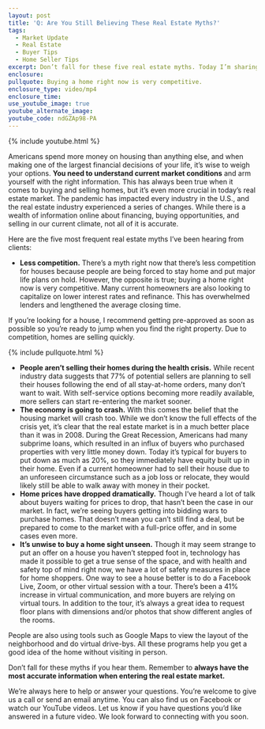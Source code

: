 ```yaml
---
layout: post
title: 'Q: Are You Still Believing These Real Estate Myths?'
tags:
  - Market Update
  - Real Estate
  - Buyer Tips
  - Home Seller Tips
excerpt: Don’t fall for these five real estate myths. Today I’m sharing the truth.
enclosure:
pullquote: Buying a home right now is very competitive.
enclosure_type: video/mp4
enclosure_time:
use_youtube_image: true
youtube_alternate_image:
youtube_code: ndGZAp98-PA
---
```


{% include youtube.html %}

Americans spend more money on housing than anything else, and when making one of the largest financial decisions of your life, it’s wise to weigh your options. **You need to understand current market conditions** and arm yourself with the right information. This has always been true when it comes to buying and selling homes, but it’s even more crucial in today’s real estate market. The pandemic has impacted every industry in the U.S., and the real estate industry experienced a series of changes. While there is a wealth of information online about financing, buying opportunities, and selling in our current climate, not all of it is accurate.&nbsp;

Here are the five most frequent real estate myths I’ve been hearing from clients:&nbsp;

* **Less competition.** There’s a myth right now that there’s less competition for houses because people are being forced to stay home and put major life plans on hold. However, the opposite is true; buying a home right now is very competitive. Many current homeowners are also looking to capitalize on lower interest rates and refinance. This has overwhelmed lenders and lengthened the average closing time.

If you’re looking for a house, I recommend getting pre-approved as soon as possible so you’re ready to jump when you find the right property. Due to competition, homes are selling quickly.

{% include pullquote.html %}

* **People aren’t selling their homes during the health crisis.** While recent industry data suggests that 77% of potential sellers are planning to sell their houses following the end of all stay-at-home orders, many don’t want to wait. With self-service options becoming more readily available, more sellers can start re-entering the market sooner.&nbsp;
* **The economy is going to crash.** With this comes the belief that the housing market will crash too. While we don’t know the full effects of the crisis yet, it’s clear that the real estate market is in a much better place than it was in 2008. During the Great Recession, Americans had many subprime loans, which resulted in an influx of buyers who purchased properties with very little money down. Today it’s typical for buyers to put down as much as 20%, so they immediately have equity built up in their home. Even if a current homeowner had to sell their house due to an unforeseen circumstance such as a job loss or relocate, they would likely still be able to walk away with money in their pocket.&nbsp;
* **Home prices have dropped dramatically.** Though I’ve heard a lot of talk about buyers waiting for prices to drop, that hasn’t been the case in our market. In fact, we’re seeing buyers getting into bidding wars to purchase homes. That doesn’t mean you can’t still find a deal, but be prepared to come to the market with a full-price offer, and in some cases even more.&nbsp;
* **It’s unwise to buy a home sight unseen.** Though it may seem strange to put an offer on a house you haven’t stepped foot in, technology has made it possible to get a true sense of the space, and with health and safety top of mind right now, we have a lot of safety measures in place for home shoppers. One way to see a house better is to do a Facebook Live, Zoom, or other virtual session with a tour. There’s been a 41% increase in virtual communication, and more buyers are relying on virtual tours. In addition to the tour, it’s always a great idea to request floor plans with dimensions and/or photos that show different angles of the rooms.&nbsp;

People are also using tools such as Google Maps to view the layout of the neighborhood and do virtual drive-bys. All these programs help you get a good idea of the home without visiting in person.&nbsp;

Don’t fall for these myths if you hear them. Remember to **always have the most accurate information when entering the real estate market.**

We’re always here to help or answer your questions. You’re welcome to give us a call or send an email anytime. You can also find us on Facebook or watch our YouTube videos. Let us know if you have questions you’d like answered in a future video. We look forward to connecting with you soon.